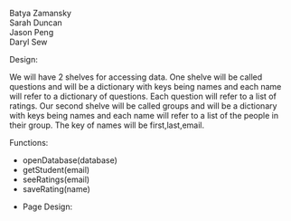 Batya Zamansky<br>
Sarah Duncan<br>
Jason Peng<br>
Daryl Sew<br>


Design:

We will have 2 shelves for accessing data.  One shelve will be called questions and will be a dictionary with keys being names and each name will refer to a dictionary of questions. Each question will refer to a list of ratings.  Our second shelve will be called groups and will be a dictionary with keys being names and each name will refer to a list of the people in their group.  The key of names will be first,last,email.

Functions:

<ul> 
     <li>openDatabase(database)</li>
     <li>getStudent(email)</li>
     <li>seeRatings(email)</li>
     <li>saveRating(name)</li>
     <li>

Page Design:

